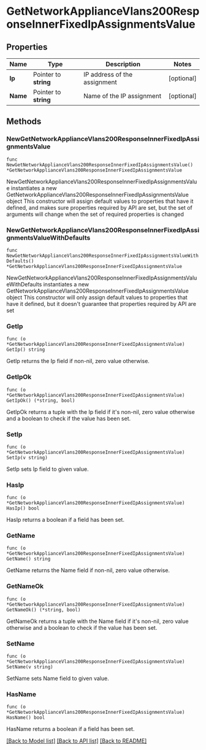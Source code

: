 # GetNetworkApplianceVlans200ResponseInnerFixedIpAssignmentsValue

## Properties

Name | Type | Description | Notes
------------ | ------------- | ------------- | -------------
**Ip** | Pointer to **string** | IP address of the assignment | [optional] 
**Name** | Pointer to **string** | Name of the IP assignment | [optional] 

## Methods

### NewGetNetworkApplianceVlans200ResponseInnerFixedIpAssignmentsValue

`func NewGetNetworkApplianceVlans200ResponseInnerFixedIpAssignmentsValue() *GetNetworkApplianceVlans200ResponseInnerFixedIpAssignmentsValue`

NewGetNetworkApplianceVlans200ResponseInnerFixedIpAssignmentsValue instantiates a new GetNetworkApplianceVlans200ResponseInnerFixedIpAssignmentsValue object
This constructor will assign default values to properties that have it defined,
and makes sure properties required by API are set, but the set of arguments
will change when the set of required properties is changed

### NewGetNetworkApplianceVlans200ResponseInnerFixedIpAssignmentsValueWithDefaults

`func NewGetNetworkApplianceVlans200ResponseInnerFixedIpAssignmentsValueWithDefaults() *GetNetworkApplianceVlans200ResponseInnerFixedIpAssignmentsValue`

NewGetNetworkApplianceVlans200ResponseInnerFixedIpAssignmentsValueWithDefaults instantiates a new GetNetworkApplianceVlans200ResponseInnerFixedIpAssignmentsValue object
This constructor will only assign default values to properties that have it defined,
but it doesn't guarantee that properties required by API are set

### GetIp

`func (o *GetNetworkApplianceVlans200ResponseInnerFixedIpAssignmentsValue) GetIp() string`

GetIp returns the Ip field if non-nil, zero value otherwise.

### GetIpOk

`func (o *GetNetworkApplianceVlans200ResponseInnerFixedIpAssignmentsValue) GetIpOk() (*string, bool)`

GetIpOk returns a tuple with the Ip field if it's non-nil, zero value otherwise
and a boolean to check if the value has been set.

### SetIp

`func (o *GetNetworkApplianceVlans200ResponseInnerFixedIpAssignmentsValue) SetIp(v string)`

SetIp sets Ip field to given value.

### HasIp

`func (o *GetNetworkApplianceVlans200ResponseInnerFixedIpAssignmentsValue) HasIp() bool`

HasIp returns a boolean if a field has been set.

### GetName

`func (o *GetNetworkApplianceVlans200ResponseInnerFixedIpAssignmentsValue) GetName() string`

GetName returns the Name field if non-nil, zero value otherwise.

### GetNameOk

`func (o *GetNetworkApplianceVlans200ResponseInnerFixedIpAssignmentsValue) GetNameOk() (*string, bool)`

GetNameOk returns a tuple with the Name field if it's non-nil, zero value otherwise
and a boolean to check if the value has been set.

### SetName

`func (o *GetNetworkApplianceVlans200ResponseInnerFixedIpAssignmentsValue) SetName(v string)`

SetName sets Name field to given value.

### HasName

`func (o *GetNetworkApplianceVlans200ResponseInnerFixedIpAssignmentsValue) HasName() bool`

HasName returns a boolean if a field has been set.


[[Back to Model list]](../README.md#documentation-for-models) [[Back to API list]](../README.md#documentation-for-api-endpoints) [[Back to README]](../README.md)


